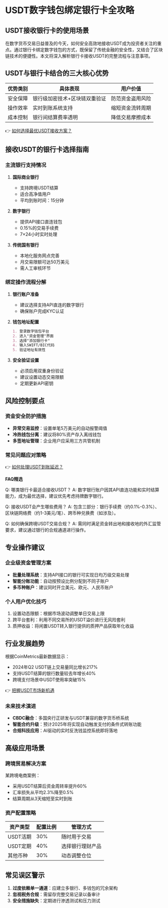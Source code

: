 # USDT数字钱包绑定银行卡全攻略

## USDT接收银行卡的使用场景

在数字货币交易日益普及的今天，如何安全高效地接收USDT成为投资者关注的重点。通过银行卡绑定数字钱包的方式，既保留了传统金融的安全性，又结合了区块链技术的便捷性。本文将深入解析银行卡接收USDT的完整流程与注意事项。

## USDT与银行卡结合的三大核心优势

| 优势类别 | 具体表现 | 用户价值 |
|---------|---------|---------|
| 安全保障 | 银行级加密技术+区块链双重验证 | 防范资金盗用风险 |
| 操作效率 | 实时到账系统支持 | 缩短资金流转周期 |
| 成本控制 | 银行间结算费率透明 | 降低交易摩擦成本 |

👉 [如何选择最优USDT接收方案？](https://bit.ly/okx_welcome)

## 接收USDT的银行卡选择指南

### 主流银行支持情况

1. **国际商业银行**  
   - 支持跨境USDT结算
   - 适合高净值用户
   - 平均到账时间：15分钟

2. **数字银行**  
   - 提供API接口直连钱包
   - 0.15%的交易手续费
   - 7×24小时实时处理

3. **传统国有银行**  
   - 本地化服务网点完善
   - 月交易限额可达50万美元
   - 需人工审核环节

### 绑定操作流程分解

1. **银行账户准备**  
   - 建议选择支持API直连的数字银行
   - 确保账户完成KYC认证

2. **钱包地址配置**  
   ```markdown
   1. 登录数字钱包平台
   2. 进入"资金管理"界面
   3. 选择"添加银行卡"
   4. 输入SWIFT/BIC代码
   5. 验证地址有效性
   ```

3. **安全验证设置**  
   - 必须启用双重身份验证
   - 建议设置动态交易限额
   - 定期更新API密钥

## 风险控制要点

### 资金安全防护措施

- **异常交易监控**：设置单笔5万美元的自动报警阈值
- **冷热钱包分离**：建议将80%资产存入离线钱包
- **多签地址管理**：企业用户应采用三方共管机制

### 常见问题应对策略

👉 [如何处理USDT到账延迟？](https://bit.ly/okx_welcome)

**FAQ精选**

Q: 哪类银行卡最适合接收USDT？
A: 数字银行账户因其API直连功能和实时结算能力，成为最优选择，建议优先考虑持牌数字银行。

Q: 接收USDT会产生哪些费用？
A: 包含三部分：银行手续费（约0.1%-0.3%）、区块链网络费（约1-3美元/笔）、跨币种兑换费（如涉及）。

Q: 如何确保跨境USDT交易合规？
A: 需同时满足资金转出地和接收地的外汇监管要求，建议通过银行的合规通道进行操作。

## 专业操作建议

### 企业级资金管理方案

- **批量处理系统**：支持API接口的银行可实现日均万级交易处理
- **智能分账功能**：自动按预设比例分配到不同子账户
- **多币种账户**：建议同时开立美元、欧元、人民币账户

### 个人用户优化技巧

1. 设置动态限额：根据市场波动调整单日交易上限
2. 跨平台套利：利用不同交易所的USDT溢价进行无风险套利
3. 质押收益：将闲置USDT转入银行提供的质押产品获取年化收益

## 行业发展趋势

根据CoinMetrics最新数据显示：
- 2024年Q2 USDT链上交易量同比增长217%
- 支持USDT结算的银行数量较去年增长40%
- 跨境支付场景中USDT使用率突破15%

👉 [把握USDT市场新机遇](https://bit.ly/okx_welcome)

### 未来技术演进

- **CBDC融合**：多国央行正研发与USDT兼容的数字货币桥系统
- **智能合约升级**：预计2025年将实现自动触发支付的条件式转账功能
- **合规科技应用**：AI驱动的实时反洗钱监控系统即将落地

## 高级应用场景

### 跨境贸易解决方案

某跨境电商案例：
- 采用USDT结算后资金周转率提升60%
- 汇率损失从平均2.3%降至0.5%
- 结算周期从3天缩短至实时到账

### 资产配置策略

| 资产类型 | 配置比例 | 管理方式 |
|---------|---------|---------|
| USDT活期 | 30%     | 随时用于交易 |
| USDT定期 | 40%     | 选择银行理财产品 |
| 其他币种 | 30%     | 动态调整仓位 |

## 常见误区警示

1. **过度依赖单一通道**：应建立多银行、多钱包的冗余架构
2. **忽视税务合规**：需留存完整交易记录以备审计
3. **安全措施缺失**：定期进行渗透测试和压力测试
